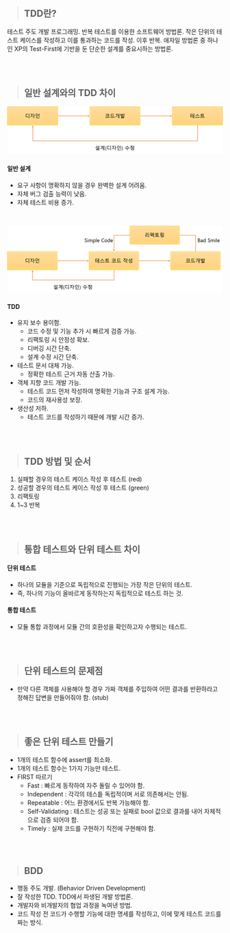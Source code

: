 > ## TDD란?

테스트 주도 개발 프로그래밍.
반복 테스트를 이용한 소프트웨어 방법론.
작은 단위의 테스트 케이스를 작성하고 이를 통과하는 코드를 작성. 이후 반복.
애자일 방법론 중 하나인 XP의 Test-First에 기반을 둔 단순한 설계를 중요시하는 방법론.

<br/>
<br/>

> ## 일반 설계와의 TDD 차이

![일반 설계](image/tdd1.png)

#### 일반 설계

- 요구 사항이 명확하지 않을 경우 완벽한 설계 어려움.
- 자체 버그 검출 능력이 낮음.
- 자체 테스트 비용 증가.

<br/>

![TDD](image/tdd2.png)

#### TDD

- 유지 보수 용이함.
  - 코드 수정 및 기능 추가 시 빠르게 검증 가능.
  - 리팩토링 시 안정성 확보.
  - 디버깅 시간 단축.
  - 설계 수정 시간 단축.
- 테스트 문서 대체 가능.
  - 정확한 테스트 근거 자동 산출 가능.
- 객체 지향 코드 개발 가능.
  - 테스트 코드 먼저 작성하여 명확한 기능과 구조 설계 가능.
  - 코드의 재사용성 보장.
- 생산성 저하.
  - 테스트 코드를 작성하기 때문에 개발 시간 증가.

<br/>
<br/>

> ## TDD 방법 및 순서

1. 실패할 경우의 테스트 케이스 작성 후 테스트 (red)
2. 성공할 경우의 테스트 케이스 작성 후 테스트 (green)
3. 리팩토링
4. 1~3 반복

<br/>
<br/>

> ## 통합 테스트와 단위 테스트 차이

#### 단위 테스트

- 하나의 모듈을 기준으로 독립적으로 진행되는 가장 작은 단위의 테스트.
- 즉, 하나의 기능이 올바르게 동작하는지 독립적으로 테스트 하는 것.

#### 통합 테스트

- 모듈 통합 과정에서 모듈 간의 호환성을 확인하고자 수행되는 테스트.

<br/>
<br/>

> ## 단위 테스트의 문제점

- 만약 다른 객체를 사용해야 할 경우 가짜 객체를 주입하여 어떤 결과를 반환하라고 정해진 답변을 만들어줘야 함. (stub)

<br/>
<br/>

> ## 좋은 단위 테스트 만들기

- 1개의 테스트 함수에 assert를 최소화.
- 1개의 테스트 함수는 1가지 기능만 테스트.
- FIRST 따르기
  - Fast : 빠르게 동작하여 자주 돌릴 수 있어야 함.
  - Independent : 각각의 테스틑 독립적이며 서로 의존해서는 안됨.
  - Repeatable : 어느 환경에서도 반복 가능해야 함.
  - Self-Validating : 테스트는 성공 또는 실패로 bool 값으로 결과를 내어 자체적으로 검증 되어야 함.
  - Timely : 실제 코드를 구현하기 직전에 구현해야 함.

<br/>
<br/>

> ## BDD

- 행동 주도 개발. (Behavior Driven Development)
- 잘 작성한 TDD. TDD에서 파생된 개발 방법론.
- 개발자와 비개발자의 협업 과정을 녹여낸 방법.
- 코드 작성 전 코드가 수행할 기능에 대한 명세를 작성하고, 이에 맞게 테스트 코드를 짜는 방식.
